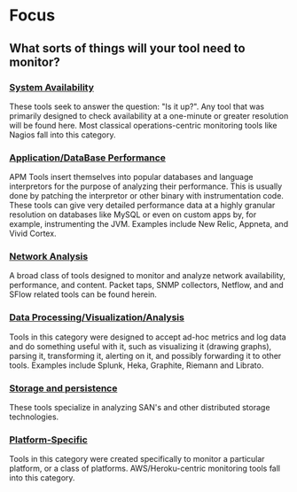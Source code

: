 # Focus
## What sorts of things will your tool need to monitor?

### [System Availability](system)

These tools seek to answer the question: "Is it up?". Any tool that was
primarily designed to check availability at a one-minute or greater resolution
will be found here. Most classical operations-centric monitoring tools like
Nagios fall into this category. 

### [Application/DataBase Performance](apm)

APM Tools insert themselves into popular databases and language interpretors
for the purpose of analyzing their performance. This is usually done by
patching the interpretor or other binary with instrumentation code. These tools
can give very detailed performance data at a highly granular resolution on
databases like MySQL or even on custom apps by, for example, instrumenting the
JVM.  Examples include New Relic, Appneta, and Vivid Cortex.

### [Network Analysis](network_analysis)

A broad class of tools designed to monitor and analyze network availability,
performance, and content. Packet taps, SNMP collectors, Netflow, and and SFlow
related tools can be found herein.

### [Data Processing/Visualization/Analysis](data_processing)

Tools in this category were designed to accept ad-hoc metrics and log data and
do something useful with it, such as visualizing it (drawing graphs), parsing
it, transforming it, alerting on it, and possibly forwarding it to other tools.
Examples include Splunk, Heka, Graphite, Riemann and Librato.

### [Storage and persistence](storage_and_persistence)

These tools specialize in analyzing SAN's and other distributed storage
technologies.

### [Platform-Specific](platform_specific)
Tools in this category were created specifically to monitor a particular
platform, or a class of platforms. AWS/Heroku-centric monitoring
tools fall into this category. 

